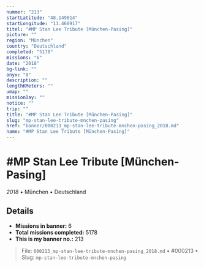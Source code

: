 ```yaml
---
nummer: "213"
startLatitude: "48.149014"
startLongitude: "11.460917"
titel: "#MP Stan Lee Tribute [München-Pasing]"
picture: ""
region: "München"
country: "Deutschland"
completed: "5178"
missions: "6"
date: "2018"
bg-link: ""
onyx: "0"
description: ""
lengthKMeters: ""
umap: ""
missionDay: ""
notice: ""
trip: ""
title: "#MP Stan Lee Tribute [München-Pasing]"
slug: "mp-stan-lee-tribute-mnchen-pasing"
href: "banner/000213_mp-stan-lee-tribute-mnchen-pasing_2018.md"
name: "#MP Stan Lee Tribute [München-Pasing]"
---
```

# #MP Stan Lee Tribute [München-Pasing]

*2018* • München • Deutschland





## Details

- **Missions in banner:** 6
- **Total missions completed:** 5178
- **This is my banner no.:** 213






> File: `000213_mp-stan-lee-tribute-mnchen-pasing_2018.md`
> • #000213
> • Slug: `mp-stan-lee-tribute-mnchen-pasing`
